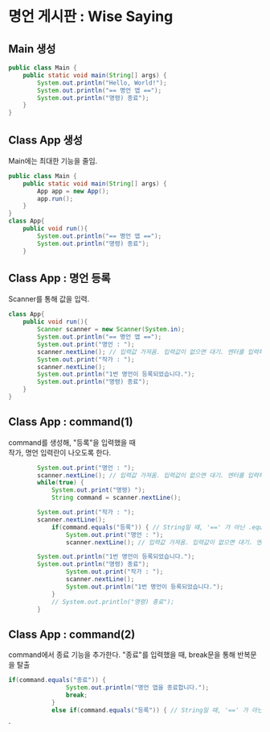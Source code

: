 # 명언 게시판 : Wise Saying

## Main 생성

```java
public class Main {
    public static void main(String[] args) {
        System.out.println("Hello, World!");
        System.out.println("== 명언 앱 ==");
        System.out.println("명령) 종료");
    }
}
```
## Class App 생성

Main에는 최대한 기능을 줄임.

```java
public class Main {
    public static void main(String[] args) {
        App app = new App();
        app.run();
    }
}
class App{
    public void run(){
        System.out.println("== 명언 앱 ==");
        System.out.println("명령) 종료");
    }
```

## Class App : 명언 등록

Scanner를 통해 값을 입력.

```java
class App{
    public void run(){
        Scanner scanner = new Scanner(System.in);
        System.out.println("== 명언 앱 ==");
        System.out.print("명언 : ");
        scanner.nextLine(); // 입력값 가져옴. 입력값이 없으면 대기. 엔터를 입력해야 입력이 완료됨.
        System.out.print("작가 : ");
        scanner.nextLine();
        System.out.println("1번 명언이 등록되었습니다.");
        System.out.println("명령) 종료");
    }
}
```

## Class App : command(1)

command를 생성해, "등록"을 입력했을 때   
작가, 명언 입력란이 나오도록 한다. 
 

```java
        System.out.print("명언 : ");
        scanner.nextLine(); // 입력값 가져옴. 입력값이 없으면 대기. 엔터를 입력해야 입력이 완료됨.
        while(true) {
            System.out.print("명령) ");
            String command = scanner.nextLine();

        System.out.print("작가 : ");
        scanner.nextLine();
            if(command.equals("등록")) { // String일 때, '==' 가 아닌 .equals() 사용
                System.out.print("명언 : ");
                scanner.nextLine(); // 입력값 가져옴. 입력값이 없으면 대기. 엔터를 입력해야 입력이 완료됨.

        System.out.println("1번 명언이 등록되었습니다.");
        System.out.println("명령) 종료");
                System.out.print("작가 : ");
                scanner.nextLine();
                System.out.println("1번 명언이 등록되었습니다.");
            }
            // System.out.println("명령) 종료");
        }
```

## Class App : command(2)

command에서 종료 기능을 추가한다. 
"종료"를 입력했을 때, break문을 통해 반복문을 탈출

```java
if(command.equals("종료")) {
                System.out.println("명언 앱을 종료합니다.");
                break;
            }
            else if(command.equals("등록")) { // String일 때, '==' 가 아닌 .equals() 사용

```
`